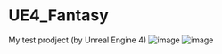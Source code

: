 # UE4_Fantasy
My test prodject (by Unreal Engine 4)
![image](https://user-images.githubusercontent.com/51677163/125962319-cb1f4b54-2c7b-48db-b677-5e2011ac247b.png)
![image](https://user-images.githubusercontent.com/51677163/125963173-5783bf62-872b-4047-810c-abda2fb85060.png)
